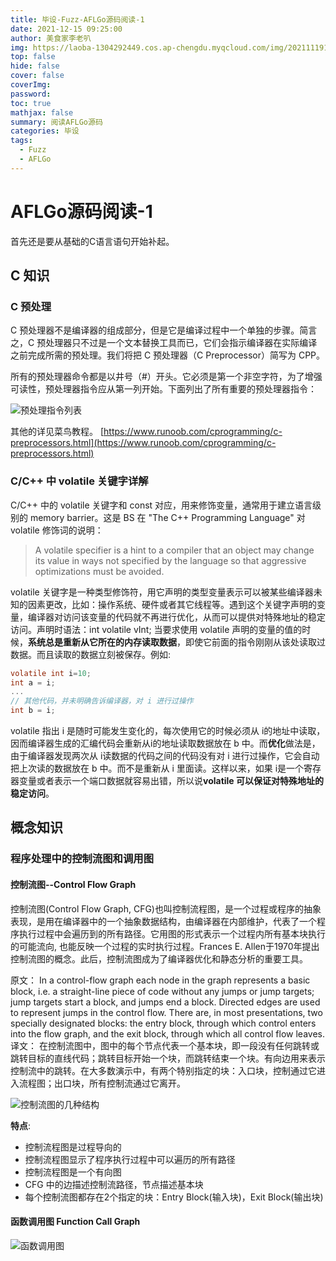 ```yaml
---
title: 毕设-Fuzz-AFLGo源码阅读-1
date: 2021-12-15 09:25:00
author: 美食家李老叭
img: https://laoba-1304292449.cos.ap-chengdu.myqcloud.com/img/20211119142134.png
top: false
hide: false
cover: false
coverImg: 
password: 
toc: true
mathjax: false
summary: 阅读AFLGo源码
categories: 毕设
tags:
  - Fuzz
  - AFLGo
---
```


# AFLGo源码阅读-1

首先还是要从基础的C语言语句开始补起。

## C 知识

### C 预处理

C 预处理器不是编译器的组成部分，但是它是编译过程中一个单独的步骤。简言之，C 预处理器只不过是一个文本替换工具而已，它们会指示编译器在实际编译之前完成所需的预处理。我们将把 C 预处理器（C Preprocessor）简写为 CPP。

所有的预处理器命令都是以井号（#）开头。它必须是第一个非空字符，为了增强可读性，预处理器指令应从第一列开始。下面列出了所有重要的预处理器指令：

![预处理指令列表](https://laoba-1304292449.cos.ap-chengdu.myqcloud.com/img/20211215211258.png)

其他的详见菜鸟教程。
[https://www.runoob.com/cprogramming/c-preprocessors.html](https://www.runoob.com/cprogramming/c-preprocessors.html)

### C/C++ 中 volatile 关键字详解

C/C++ 中的 volatile 关键字和 const 对应，用来修饰变量，通常用于建立语言级别的 memory barrier。这是 BS 在 "The C++ Programming Language" 对 volatile 修饰词的说明：

> A volatile specifier is a hint to a compiler that an object may change its value in ways not specified by the language so that aggressive optimizations must be avoided.

volatile 关键字是一种类型修饰符，用它声明的类型变量表示可以被某些编译器未知的因素更改，比如：操作系统、硬件或者其它线程等。遇到这个关键字声明的变量，编译器对访问该变量的代码就不再进行优化，从而可以提供对特殊地址的稳定访问。声明时语法：int volatile vInt; 当要求使用 volatile 声明的变量的值的时候，**系统总是重新从它所在的内存读取数据**，即使它前面的指令刚刚从该处读取过数据。而且读取的数据立刻被保存。例如:

```c
volatile int i=10;
int a = i;
...
// 其他代码，并未明确告诉编译器，对 i 进行过操作
int b = i;
```

volatile 指出 i 是随时可能发生变化的，每次使用它的时候必须从 i的地址中读取，因而编译器生成的汇编代码会重新从i的地址读取数据放在 b 中。而**优化**做法是，由于编译器发现两次从 i读数据的代码之间的代码没有对 i 进行过操作，它会自动把上次读的数据放在 b 中。而不是重新从 i 里面读。这样以来，如果 i是一个寄存器变量或者表示一个端口数据就容易出错，所以说**volatile 可以保证对特殊地址的稳定访问**。



## 概念知识

### 程序处理中的控制流图和调用图

#### 控制流图--Control Flow Graph

控制流图(Control Flow Graph, CFG)也叫控制流程图，是一个过程或程序的抽象表现，是用在编译器中的一个抽象数据结构，由编译器在内部维护，代表了一个程序执行过程中会遍历到的所有路径。它用图的形式表示一个过程内所有基本块执行的可能流向, 也能反映一个过程的实时执行过程。Frances E. Allen于1970年提出控制流图的概念。此后，控制流图成为了编译器优化和静态分析的重要工具。

原文：
In a control-flow graph each node in the graph represents a basic block, i.e. a straight-line piece of code without any jumps or jump targets; jump targets start a block, and jumps end a block. Directed edges are used to represent jumps in the control flow. There are, in most presentations, two specially designated blocks: the entry block, through which control enters into the flow graph, and the exit block, through which all control flow leaves.
译文：
在控制流图中，图中的每个节点代表一个基本块，即一段没有任何跳转或跳转目标的直线代码；跳转目标开始一个块，而跳转结束一个块。有向边用来表示控制流中的跳转。在大多数演示中，有两个特别指定的块：入口块，控制通过它进入流程图；出口块，所有控制流通过它离开。

![控制流图的几种结构](https://laoba-1304292449.cos.ap-chengdu.myqcloud.com/img/20211219105935.png)

**特点**:

- 控制流程图是过程导向的
- 控制流程图显示了程序执行过程中可以遍历的所有路径
- 控制流程图是一个有向图
- CFG 中的边描述控制流路径，节点描述基本块
- 每个控制流图都存在2个指定的块：Entry Block(输入块)，Exit Block(输出块)

#### 函数调用图 Function Call Graph

![函数调用图](https://laoba-1304292449.cos.ap-chengdu.myqcloud.com/img/20211219111655.png)

